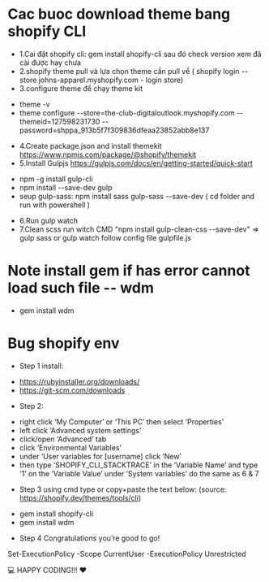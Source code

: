 # Cac buoc download theme bang shopify CLI
- 1.Cai đặt shopify cli: gem install shopify-cli sau đó check version xem đã cài được hay chưa
- 2.shopify theme pull và lựa chọn theme cần pull về ( shopify login --store johns-apparel.myshopify.com - login store)
- 3.configure theme để chạy theme kit
+ theme -v
+ theme configure --store=the-club-digitaloutlook.myshopify.com --themeid=127598231730 --password=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
- 4.Create package.json and install themekit https://www.npmjs.com/package/@shopify/themekit
- 5.Install Gulpjs https://gulpjs.com/docs/en/getting-started/quick-start
+ npm -g install gulp-cli
+ npm install --save-dev gulp
+ seup gulp-sass: npm install sass gulp-sass --save-dev ( cd folder and run with powershell )
- 6.Run gulp watch
- 7.Clean scss run witch CMD "npm install gulp-clean-css --save-dev" => gulp sass or gulp watch follow config file gulpfile.js
# Note install gem if has error cannot load such file -- wdm
- gem install wdm
# Bug shopify env
- Step 1 install:
+ https://rubyinstaller.org/downloads/
+ https://git-scm.com/downloads

- Step 2:

+ right click ‘My Computer’ or ‘This PC’ then select ‘Properties’
+ left click ‘Advanced system settings’
+ click/open ‘Advanced’ tab
+ click ‘Environmental Variables’
+ under ‘User variables for [username] click ‘New’
+ then type ‘SHOPIFY_CLI_STACKTRACE’ in the ‘Variable Name’ and type ‘1’ on the ‘Variable Value’ under ‘System variables’ do the same as 6 & 7
- Step 3 using cmd type or copy+paste the text below: (source: https://shopify.dev/themes/tools/cli)
+ gem install shopify-cli
+ gem install wdm

- Step 4
Congratulations you’re good to go!

Set-ExecutionPolicy -Scope CurrentUser -ExecutionPolicy Unrestricted

💻 HAPPY CODING!!! ❤️
